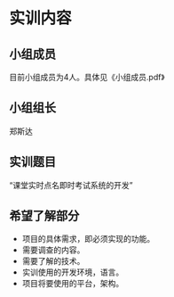 # 实训内容

## 小组成员
目前小组成员为4人。具体见《小组成员.pdf》

## 小组组长
郑斯达

## 实训题目
“课堂实时点名即时考试系统的开发”

## 希望了解部分
* 项目的具体需求，即必须实现的功能。
* 需要调查的内容。
* 需要了解的技术。
* 实训使用的开发环境，语言。
* 项目将要使用的平台，架构。


